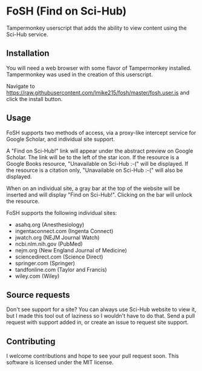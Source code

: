 # FoSH (Find on Sci-Hub)
Tampermonkey userscript that adds the ability to view content using the Sci-Hub service.

## Installation
You will need a web browser with some flavor of Tampermonkey installed. Tampermonkey was used in the creation of this userscript.

Navigate to https://raw.githubusercontent.com/lmike215/fosh/master/fosh.user.js and click the install button.

## Usage
FoSH supports two methods of access, via a proxy-like intercept service for Google Scholar, and individual site support.

A "Find on Sci-Hub!" link will appear under the abstract preview on Google Scholar. The link will be to the left of the star icon. If the resource is a Google Books resource, "Unavailable on Sci-Hub :-(" will be displayed. If the resource is a citation only, "Unavailable on Sci-Hub :-(" will also be displayed.

When on an individual site, a gray bar at the top of the website will be inserted and will display "Find on Sci-Hub!". Clicking on the bar will unlock the resource.

FoSH supports the following individual sites:

- asahq.org (Anesthesiology)
- ingentaconnect.com (Ingenta Connect)
- jwatch.org (NEJM Journal Watch)
- ncbi.nlm.nih.gov (PubMed)
- nejm.org (New England Journal of Medicine)
- sciencedirect.com (Science Direct)
- springer.com (Springer)
- tandfonline.com (Taylor and Francis)
- wiley.com (Wiley)

## Source requests
Don't see support for a site? You can always use Sci-Hub website to view it, but I made this tool out of laziness so I wouldn't have to do that. Send a pull request with support added in, or create an issue to request site support.

## Contributing
I welcome contributions and hope to see your pull request soon. This software is licensed under the MIT license.